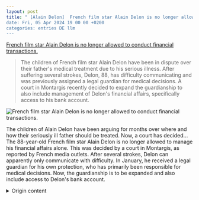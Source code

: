 ```yaml
---
layout: post
title: " [Alain Delon]  French film star Alain Delon is no longer allowed to conduct financial transactions.
date: Fri, 05 Apr 2024 19 00 00 +0200
categories: entries DE llm
---
```

[ French film star Alain Delon is no longer allowed to conduct financial transactions.](https://www.spiegel.de/panorama/leute/alain-delon-gericht-ordnet-betreuer-fuer-vermoegen-an-kinder-streiten-um-behandlungsort-a-af6d0244-1cff-4ba8-b19d-7f33dcc1d241)

> The children of French film star Alain Delon have been in dispute over their father's medical treatment due to his serious illness. After suffering several strokes, Delon, 88, has difficulty communicating and was previously assigned a legal guardian for medical decisions. A court in Montargis recently decided to expand the guardianship to also include management of Delon's financial affairs, specifically access to his bank account.

![ French film star Alain Delon is no longer allowed to conduct financial transactions.](https://cdn.prod.www.spiegel.de/images/28f63fd1-e713-4467-9fb4-d1999e4d9c69_w1200_r1.778_fpx63.34_fpy50.96.jpg)

 The children of Alain Delon have been arguing for months over where and how their seriously ill father should be treated. Now, a court has decided...
The 88-year-old French film star Alain Delon is no longer allowed to manage his financial affairs alone. This was decided by a court in Montargis, as reported by French media outlets.
After several strokes, Delon can apparently only communicate with difficulty. In January, he received a legal guardian for his own protection, who has primarily been responsible for medical decisions. Now, the guardianship is to be expanded and also include access to Delon's bank account.

<details>
  <summary>Origin content</summary>
  ---
layout: post
title: " [Alain Delon] Französischer Filmstar: Alain Delon darf Geldgeschäfte nicht mehr ..."
date: Fri, 05 Apr 2024 19:00:00 +0200
categories: entries DE
---
[Französischer Filmstar: Alain Delon darf Geldgeschäfte nicht mehr ...](https://www.spiegel.de/panorama/leute/alain-delon-gericht-ordnet-betreuer-fuer-vermoegen-an-kinder-streiten-um-behandlungsort-a-af6d0244-1cff-4ba8-b19d-7f33dcc1d241)

![Französischer Filmstar: Alain Delon darf Geldgeschäfte nicht mehr ...](https://cdn.prod.www.spiegel.de/images/28f63fd1-e713-4467-9fb4-d1999e4d9c69_w1200_r1.778_fpx63.34_fpy50.96.jpg)

Die Kinder von Alain Delon streiten seit Monaten darüber, wo und wie ihr schwer kranker Vater behandelt werden soll. Nun hat ein Gericht entschieden: ...

Der 88 Jahre alte französische Filmstar Alain Delon darf seine Geldgeschäfte nicht mehr allein regeln. Das entschied ein Gericht in Montargis, wie französische Medien übereinstimmend berichten.

Nach mehreren Schlaganfällen kann sich Delon offenbar nur noch mit Mühe verständlich machen. Im Januar hatte er zu seinem eigenen Schutz schon einen rechtlichen Betreuer zur Seite gestellt bekommen, der bislang vor allem für medizinische Entscheidungen zuständig war. Nun soll die Betreuung ausgeweitet werden und auch den Zugriff auf Delons Bankkonto umfassen.


</details>
